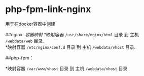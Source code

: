 # php-fpm-link-nginx

用于在docker容器中创建

##nginx:
*容器映射*
*映射容器 `/usr/share/nginx/html` 目录 到 主机 `/webdata/web` 目录.  
*映射容器 `/etc/nginx/conf.d` 目录 到 主机 `/webdata/vhost` 目录.  

##php-fpm：

*映射容器 `/var/www/vhost` 目录 到 主机 `/webdata/vhost` 目录
